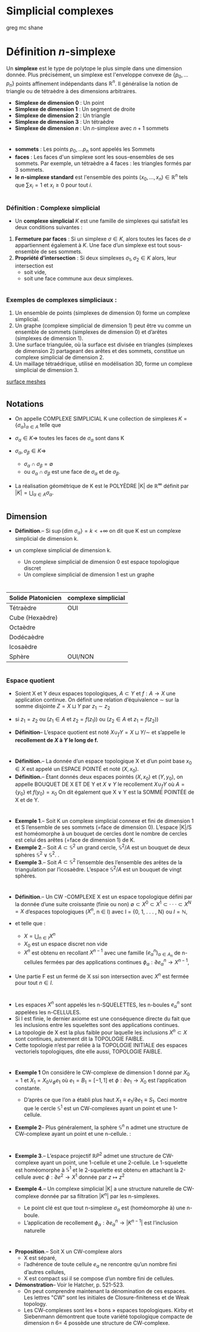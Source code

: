 <!--
theme: gaia
class: gaia lead
headingDivider: 1
paginate: true
header: UGA 2025
footer: 
backgroundImage: linear-gradient(-20deg, rgba(0, 0, 0, 0.6), transparent)
_paginate: false
_header: ''
_footer: ''

style: |
  @keyframes marp-outgoing-transition-vertical-scroll {
    from { transform: translateY(0%); }
    to { transform: translateY(-100%); }
  }
  @keyframes marp-incoming-transition-vertical-scroll {
    from { transform: translateY(100%); }
    to { transform: translateY(0%); }
  }

  @keyframes marp-outgoing-transition-vflip {
    0% { animation-timing-function: ease-in; }
    50% {
      transform: perspective(100vw) translateZ(-100vw) rotateX(-90deg);
      opacity: 0.5;
      animation-timing-function: step-end;
    }
    100% { opacity: 0; }
  }
  @keyframes marp-incoming-transition-vflip {
    0% {
      animation-timing-function: step-start;
      opacity: 0;
    }
    50% {
      transform: perspective(100vw) translateZ(-100vw) rotateX(90deg);
      opacity: 0.5;
      animation-timing-function: ease-out;
    }
  }

  header, footer { text-align: center; color: currentcolor; }
  section.small-code pre { font-size: 68%; }

-->

# Simplicial complexes
<!-- _transition: glow -->
greg mc shane


<!-- # -->
<!-- <!-1- _transition: cube -1-> -->


# Définition $n$-simplexe


Un **simplexe** est le type de polytope le plus simple dans une dimension donnée. Plus précisément, un simplexe est l'enveloppe convexe de  $\{ p_0,\ldots p_n\}$ points affinement indépendants dans $\mathbb{R}^n$. Il généralise la notion de triangle ou de tétraèdre à des dimensions arbitraires.

- **Simplexe de dimension 0** : Un point  
- **Simplexe de dimension 1** : Un segment de droite  
- **Simplexe de dimension 2** : Un triangle  
- **Simplexe de dimension 3** : Un tétraèdre  
- **Simplexe de dimension $n$** : Un $n$-simplexe avec $n+1$ sommets


#

- **sommets** : Les points $p_0,\ldots p_n$ sont appelés les Sommets
- **faces** : Les faces d'un simplexe sont les sous-ensembles de ses sommets. Par exemple, un tétraèdre a 4 faces : les triangles formés par 3 sommets.
- **le $n$-simplexe standard** est l'ensemble des points
$(x_0,\ldots,x_n)\in \mathbb{R}^n$ tels que $\sum x_i = 1$ et $x_i \geq 0$ pour tout
$i$.



# 

### Définition : Complexe simplicial  
- Un **complexe simplicial** $K$ est une famille de simplexes
qui satisfait les deux conditions suivantes :
1. **Fermeture par faces** : Si un simplexe $\sigma \in K$, alors toutes les faces de $\sigma$ appartiennent également à $K$. Une face d’un simplexe est tout sous-ensemble de ses sommets.
2. **Propriété d’intersection** : Si deux simplexes $\sigma_1, \sigma_2 \in K$ alors, leur intersection est 
    - soit vide, 
    - soit une face commune aux deux simplexes.

# 

### Exemples de complexes simpliciaux :


1. Un ensemble de points (simplexes de dimension 0) forme un complexe simplicial.
2. Un graphe (complexe simplicial de dimension 1) peut être vu comme un ensemble de sommets (simplexes de dimension 0) et d’arêtes (simplexes de dimension 1).
3. Une surface triangulée, où la surface est divisée en triangles (simplexes de dimension 2) partageant des arêtes et des sommets, constitue un complexe simplicial de dimension 2.
4. Un maillage tétraédrique, utilisé en modélisation 3D, forme un complexe simplicial de dimension 3.


[surface meshes](https://plotly.com/python/trisurf/)

<!-- ### Applications : -->
<!-- - **Topologie computationnelle** : Utilisés dans des algorithmes pour des tâches comme la reconnaissance de formes et l’analyse de données (par exemple, l’homologie persistante en analyse topologique des données). -->

#

## Notations

- On appelle COMPLEXE SIMPLICIAL K une collection de simplexes
$K = \{\sigma_\alpha\}_{\alpha \in A}$ telle que
- $\sigma_\alpha \in K \Rightarrow$ toutes les faces de $\sigma_\alpha$ sont dans K
- $\sigma_\alpha, \sigma_\beta \in K \Rightarrow$
    - $\sigma_\alpha \cap \sigma_\beta = \emptyset$  
    - ou $\sigma_\alpha \cap \sigma_\beta$ est une face de $\sigma_\alpha$ et de $\sigma_\beta$.

- La réalisation géométrique de K est le POLYÈDRE 
|K| de $\mathbb{R}^\infty$ définit par $|K| = \bigcup_{\alpha \in A} \sigma_\alpha$.


# 

## Dimension

- **Définition**.– Si $\sup \{\text{dim } \sigma_\alpha\} = k < +\infty$ 
on dit que K est un complexe simplicial de dimension k.

- un complexe simplicial de dimension k.
    - Un complexe simplicial de dimension 0 est espace
topologique discret
    - Un complexe simplicial de dimension 1 est un graphe




#


| Solide Platonicien   |  complexe simplicial | 
|-----------------------|-----------------|
| Tétraèdre             |  OUI| 
| Cube (Hexaèdre)       |                | 
| Octaèdre              |                |
| Dodécaèdre            |               | 
| Icosaèdre             |               | 
| Sphère             | OUI/NON             | 

#

### Espace quotient

- Soient X et Y deux espaces topologiques,
$A \subset Y$ et $f : A \to X$ une application continue. 
On définit une relation d’équivalence ∼ 
sur la somme disjointe $Z = X \sqcup Y$ par $z_1 ∼ z_2$

- si $z_1 = z_2$
 ou $(z_1 ∈ A \text{ et } z_2 = f(z_1))$
 ou $(z_2 ∈ A \text{ et } z_1 = f(z_2))$


- **Définition**– L’espace quotient est noté $X \cup_f Y = X \sqcup Y/∼$
et s’appelle le **recollement de $X$ à $Y$ le long de f.**




#

- **Définition.**– La donnée d’un espace topologique X et d’un
point base $x_0\in X$ est appelé un ESPACE POINTÉ et noté $(X, x_0)$.
- **Définition.**– Étant donnés deux espaces pointés 
$(X, x_0)$ et $(Y, y_0)$, on appelle BOUQUET DE X ET DE Y et 
$X \vee Y$ le recollement $X \cup_f Y$ où $A = \{y_0\}$ et $f(y_0) = x_0$
 On dit également que X ∨ Y est la SOMME POINTÉE de X
et de Y.


#

- **Exemple 1**.– Soit K un complexe simplicial connexe et fini
de dimension 1 et S l’ensemble de ses sommets (=face de
dimension 0). L’espace |K|/S est homéomorphe à un
bouquet de cercles dont le nombre de cercles est celui des
arêtes (=face de dimension 1) de K.
- **Exemple 2**.– Soit $A \subset \mathbb{S}^2$ un grand cercle,
$\mathbb{S}^2/A$ est un bouquet de deux sphères $\mathbb{S}^2 \vee \mathbb{S}^2$.
.
- **Exemple 3**.– Soit $A \subset \mathbb{S}^2$ l’ensemble des l’ensemble des arêtes de la triangulation par l’icosaèdre. L’espace $\mathbb{S}^2/A$ est un bouquet de 
vingt sphères.

#

- **Définition**.– Un CW -COMPLEXE X est un espace topologique
défini par la donnée d’une suite croissante (finie ou non)
$\emptyset \subset X^0 ⊂ X^1 ⊂ · · · ⊂ X^N = X$
d’espaces topologiques ($X^n$, n ∈ I) avec I = {0, 1, . . . , N} ou  $I = \mathbb{N}$,
- et telle que :
    -  $X = \bigcup_{n \in I} X^n$
    -  $X_0$ est un espace discret non vide
    - $X^n$ est obtenu en recollant $X^{n−1}$ avec une famille $(e^n_α)_{α \in A_n}$ 
    de n-cellules fermées par des applications continues $\phi_α : \partial e^n_α → X^{n−1}$, 

-  Une partie F est un fermé de X ssi son intersection avec $X^n$ est fermée pour tout $n \in I$.

#

-  Les espaces $X^n$ sont appelés les n-SQUELETTES,
les n-boules $e^n_α$ sont appelées les n-CELLULES.
-  Si I est finie, le dernier axiome est une conséquence
directe du fait que les inclusions entre les squelettes sont
des applications continues.
-  La topologie de X est la plus faible pour laquelle les
inclusions $X^n \subset X$ sont continues, autrement dit la TOPOLOGIE FAIBLE.
-  Cette topologie n’est par reliée à la TOPOLOGIE INITIALE
des espaces vectoriels topologiques, dite elle aussi,
TOPOLOGIE FAIBLE.
<!-- C’est la topologie de la limite directe $X = \varinjlim X^n \to X$. -->

#

- **Exemple 1** On considère le CW-complexe de dimension 1
donné par $X_0 = 1$ et
$X_1 =  X_0 \cup_\phi e_1$ où 
$e_1 = B_1 = [-1, 1]$ et $\phi : \partial e_1 \to X_0$ est
l’application constante.
    - D’après ce que l’on a établi plus haut
$X_1 \equiv e_1/\partial e_1 \equiv S_1$.
Ceci montre que le cercle $\mathbb{S}^1$ est un CW-complexes
ayant un point et une 1-cellule.

- **Exemple 2**– Plus généralement, la sphère $\mathbb{S}^n$ 
n admet une
structure de CW-complexe ayant un point et une n-cellule.   :

#


- **Exemple 3**.– L’espace projectif $\mathbb{R}P^2$ admet une structure de CW-complexe ayant un point, une 1-cellule et une 2-cellule.
Le 1-squelette est homéomorphe à $\mathbb{S}^1$ et le 2-squelette
est obtenu en attachant la 2-cellule avec 
$\phi : \partial e^2 \to X^1 \text{ donn\'ee par } z \mapsto z^2$

- **Exemple 4**.– Un complexe simplicial |K| a une structure
naturelle de CW-complexe donnée par sa filtration $|K^n|$ par
les n-simplexes.
    - Le point clé est que tout n-simplexe $\sigma_\alpha$ est (homéomorphe à) une n-boule. 
    - L’application de recollement $\phi_\alpha : \partial e^n_\alpha \to |K^{n-1}|$ est l’inclusion naturelle


#

- **Proposition**.– Soit X un CW-complexe alors
    -  X est séparé,
    -  l’adhérence de toute cellule $e_\alpha$ ne rencontre qu’un
nombre fini d’autres cellules,
    - X est compact ssi il se compose d’un nombre fini de
cellules.
- **Démonstration**– Voir le Hatcher, p. 521-523.
    - On peut comprendre maintenant la dénomination de ces
espaces. Les lettres "CW" sont les initiales de
Closure-finiteness et de Weak topology.
    - Les CW-complexes sont les « bons » espaces
topologiques. Kirby et Siebenmann démontrent que toute
variété topologique compacte de dimension n 6= 4 possède
une structure de CW-complexe.
